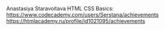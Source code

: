 Anastasiya Staravoitava
HTML CSS Basics: https://www.codecademy.com/users/Serstana/achievements
                 https://htmlacademy.ru/profile/id1021095/achievements
